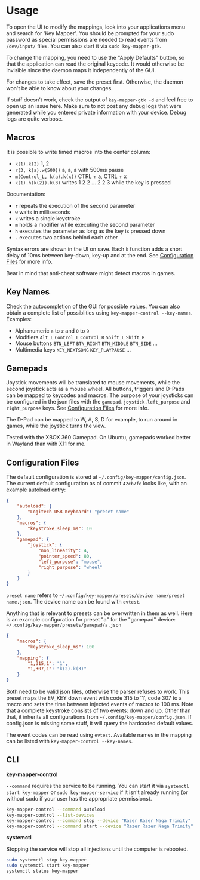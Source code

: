 # Usage

To open the UI to modify the mappings, look into your applications menu
and search for 'Key Mapper'. You should be prompted for your sudo password
as special permissions are needed to read events from `/dev/input/` files.
You can also start it via `sudo key-mapper-gtk`.

To change the mapping, you need to use the "Apply Defaults" button, so that
the application can read the original keycode. It would otherwise be
invisible since the daemon maps it independently of the GUI.

For changes to take effect, save the preset first. Otherwise, the daemon
won't be able to know about your changes.

If stuff doesn't work, check the output of `key-mapper-gtk -d` and feel free
to open up an issue here. Make sure to not post any debug logs that were
generated while you entered private information with your device. Debug
logs are quite verbose.

## Macros

It is possible to write timed macros into the center column:
- `k(1).k(2)` 1, 2
- `r(3, k(a).w(500))` a, a, a with 500ms pause
- `m(Control_L, k(a).k(x))` CTRL + a, CTRL + x
- `k(1).h(k(2)).k(3)` writes 1 2 2 ... 2 2 3 while the key is pressed

Documentation:
- `r` repeats the execution of the second parameter
- `w` waits in milliseconds
- `k` writes a single keystroke
- `m` holds a modifier while executing the second parameter
- `h` executes the parameter as long as the key is pressed down
- `.` executes two actions behind each other

Syntax errors are shown in the UI on save. Each `k` function adds a short
delay of 10ms between key-down, key-up and at the end. See
[Configuration Files](#configuration-files) for more info.

Bear in mind that anti-cheat software might detect macros in games.

## Key Names

Check the autocompletion of the GUI for possible values. You can also
obtain a complete list of possiblities using `key-mapper-control --key-names`.
Examples:

- Alphanumeric `a` to `z` and `0` to `9`
- Modifiers `Alt_L` `Control_L` `Control_R` `Shift_L` `Shift_R`
- Mouse buttons `BTN_LEFT` `BTN_RIGHT` `BTN_MIDDLE` `BTN_SIDE` ...
- Multimedia keys `KEY_NEXTSONG` `KEY_PLAYPAUSE` ...

## Gamepads

Joystick movements will be translated to mouse movements, while the second
joystick acts as a mouse wheel. All buttons, triggers and D-Pads can be
mapped to keycodes and macros. The purpose of your joysticks can be
configured in the json files with the `gamepad.joystick.left_purpose` and
`right_purpose` keys. See [Configuration Files](#configuration-files)
for more info.

The D-Pad can be mapped to W, A, S, D for example, to run around in games,
while the joystick turns the view.

Tested with the XBOX 360 Gamepad. On Ubuntu, gamepads worked better in
Wayland than with X11 for me.

## Configuration Files

The default configuration is stored at `~/.config/key-mapper/config.json`.
The current default configuration as of commit `42cb7fe` looks like, with
an example autoload entry:

```json
{
    "autoload": {
        "Logitech USB Keyboard": "preset name"
    },
    "macros": {
        "keystroke_sleep_ms": 10
    },
    "gamepad": {
        "joystick": {
            "non_linearity": 4,
            "pointer_speed": 80,
            "left_purpose": "mouse",
            "right_purpose": "wheel"
        }
    }
}
```

`preset name` refers to `~/.config/key-mapper/presets/device name/preset name.json`.
The device name can be found with `evtest`.

Anything that is relevant to presets can be overwritten in them as well.
Here is an example configuration for preset "a" for the "gamepad" device:
`~/.config/key-mapper/presets/gamepad/a.json`

```json
{
    "macros": {
        "keystroke_sleep_ms": 100
    },
    "mapping": {
        "1,315,1": "1",
        "1,307,1": "k(2).k(3)"
    }
}
```

Both need to be valid json files, otherwise the parser refuses to work. This
preset maps the EV_KEY down event with code 315 to '1', code 307 to a macro
and sets the time between injected events of macros to 100 ms. Note that
a complete keystroke consists of two events: down and up. Other than that,
it inherits all configurations from `~/.config/key-mapper/config.json`.
If config.json is missing some stuff, it will query the hardcoded default
values.

The event codes can be read using `evtest`. Available names in the mapping
can be listed with `key-mapper-control --key-names`.

## CLI

**key-mapper-control**

`--command` requires the service to be running. You can start it via
`systemctl start key-mapper` or `sudo key-mapper-service` if it isn't already
running (or without sudo if your user has the appropriate permissions).

```bash
key-mapper-control --command autoload
key-mapper-control --list-devices
key-mapper-control --command stop --device "Razer Razer Naga Trinity"
key-mapper-control --command start --device "Razer Razer Naga Trinity" --preset "~/.config/key-mapper/presets/gamepad/a.json"
```

**systemctl**

Stopping the service will stop all injections until the computer is rebooted.

```bash
sudo systemctl stop key-mapper
sudo systemctl start key-mapper
systemctl status key-mapper
```

